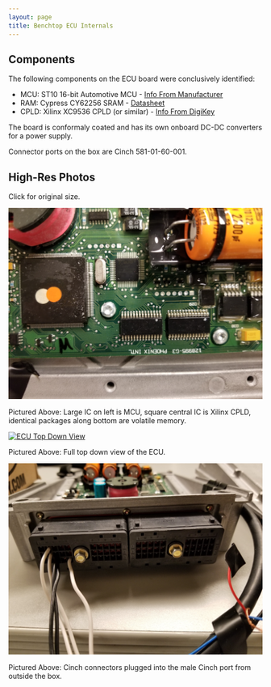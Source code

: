 ```yaml
---
layout: page
title: Benchtop ECU Internals
---
```


## Components

The following components on the ECU board were conclusively identified:

* MCU: ST10 16-bit Automotive MCU - [Info From Manufacturer](http://www.st.com/en/automotive-microcontrollers/st10-16-bit-automotive-mcus.html?querycriteria=productId=SC1886)
* RAM: Cypress CY62256 SRAM - [Datasheet](http://ecee.colorado.edu/~mcclurel/Cypress_SRAM_CY62256.pdf)
* CPLD: Xilinx XC9536 CPLD (or similar) - [Info From DigiKey](https://www.digikey.com/product-detail/en/xilinx-inc/XC9536-10VQ44I/XC9536-10VQ44I-ND/406927)

The board is conformaly coated and has its own onboard DC-DC converters for a power supply.

Connector ports on the box are Cinch 581-01-60-001.

## High-Res Photos

Click for original size.

[![ECU Processor and Memory](/images/ECU-Brain.jpg)](/images/ECU-Brain.jpg)

Pictured Above: Large IC on left is MCU, square central IC is Xilinx CPLD, identical packages along bottom are volatile memory.

[![ECU Top Down View](/images/ECU-TopDown.jpg)](/images/ECU-TopDown.jpg)

Pictured Above: Full top down view of the ECU.

[![ECU Connectors](/images/ECU-Connector.jpg)](/images/ECU-Connector.jpg)

Pictured Above: Cinch connectors plugged into the male Cinch port from outside the box.
